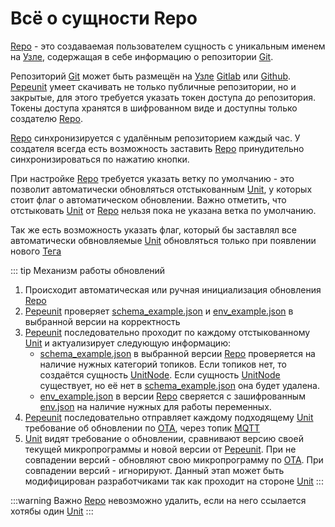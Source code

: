 # Всё о сущности Repo

[Repo](/definitions#repo) - это создаваемая пользователем сущность с уникальным именем на [Узле](/definitions#instance), содержащая в себе информацию о репозитории [Git](/definitions#git).

Репозиторий [Git](/definitions#git) может быть размещён на [Узле](/definitions#instance) [Gitlab](/definitions#gitlab) или [Github](/definitions#github). [Pepeunit](/conception/overview) умеет скачивать не только публичные репозитории, но и закрытые, для этого требуется указать токен доступа до репозитория. Токены доступа хранятся в шифрованном виде и доступны только создателю [Repo](/definitions#repo).

[Repo](/definitions#repo) синхронизируется с удалённым репозиторием каждый час. У создателя всегда есть возможность заставить [Repo](/definitions#repo) принудительно синхронизироваться по нажатию кнопки.

При настройке [Repo](/definitions#repo) требуется указать ветку по умолчанию - это позволит автоматически обновляться отстыкованным [Unit](/definitions#unit), у которых стоит флаг о автоматическом обновлении. Важно отметить, что отстыковать [Unit](/definitions#unit) от [Repo](/definitions#repo) нельзя пока не указана ветка по умолчанию.

Так же есть возможность указать флаг, который бы заставлял все автоматически обвновляемые [Unit](/definitions#unit) обновляться только при появлении нового [Тега](/definitions#git-tag)

::: tip Механизм работы обновлений
1. Происходит автоматическая или ручная инициализация обновления [Repo](/definitions#repo)
1. [Pepeunit](/conception/overview) проверяет [schema_example.json](/definitions#schema-example-json) и [env_example.json](/definitions#env-example-json) в выбранной версии на корректность
1. [Pepeunit](/conception/overview) последовательно проходит по каждому отстыкованному [Unit](/definitions#unit) и актуализирует следующую информацию:
    - [schema_example.json](/definitions#schema-example-json) в выбранной версии [Repo](/definitions#repo) проверяется на наличие нужных категорий топиков. Если топиков нет, то создаётся сущность [UnitNode](/definitions#unitnode). Если сущность [UnitNode](/definitions#unitnode) существует, но её нет в [schema_example.json](/definitions#schema-example-json) она будет удалена.
    - [env_example.json](/definitions#env-example-json) в версии [Repo](/definitions#repo) сверяется с зашифрованным [env.json](/definitions#env-json) на наличие нужных для работы переменных.
1. [Pepeunit](/conception/overview) последовательно отправляет каждому подходящему [Unit](/definitions#unit) требование об обновлении по [OTA](/definitions#ota), через топик [MQTT](/definitions#mqtt)
1. [Unit](/definitions#unit) видят требование о обновлении, сравнивают версию своей текущей микропрограммы и новой версии от [Pepeunit](/conception/overview). При не совпадении версий - обновляют свою микропрограмму по [OTA](/definitions#ota). При совпадении версий - игнорируют. Данный этап может быть модифицирован разработчиками так как проходит на стороне [Unit](/definitions#unit)
:::

:::warning Важно
[Repo](/definitions#repo) невозможно удалить, если на него ссылается хотябы один [Unit](/definitions#unit)
:::
